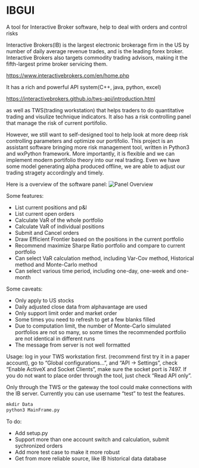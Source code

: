 # IBGUI
A tool for Interactive Broker software, help to deal with orders and control risks

Interactive Brokers(IB) is the largest electronic brokerage firm in the US by number of daily average revenue trades, and is the leading forex broker. 
Interactive Brokers also targets commodity trading advisors, making it the fifth-largest prime broker servicing them.

https://www.interactivebrokers.com/en/home.php

It has a rich and powerful API system(C++, java, python, excel)

https://interactivebrokers.github.io/tws-api/introduction.html

as well as TWS(trading workstation) that helps traders to do quantitative trading and visulize technique indicators. It also has a risk controlling panel that manage the risk of current portifolio.

However, we still want to self-designed tool to help look at more deep risk controlling parameters and optimize our portifolio.
This project is an assistant software bringing more risk management tool, written in Python3 and wxPython framework.
More importantly, it is flexible and we can implement modern portifolio theory into our real trading. Even we have some model generating alpha produced offline, we are able to adjust our trading stragety accordingly and timely.

Here is a overview of the software panel:
![Panel Overview](https://xuqiao.tk/wp-content/uploads/2019/07/Screen-Shot-2019-07-26-at-11.09.09-AM-1024x567.png)

Some features:

* List current positions and p&l
* List current open orders
* Calculate VaR of the whole portfolio
* Calculate VaR of individual positions
* Submit and Cancel orders
* Draw Efficient Frontier based on the positions in the current portfolio
* Recommend maximize Sharpe Ratio portfolio and compare to current portfolio
* Can select VaR calculation method, including Var-Cov method, Historical method and Monte-Carlo method
* Can select various time period, including one-day, one-week and one-month

Some caveats:
* Only apply to US stocks
* Daily adjusted close data from alphavantage are used
* Only support limit order and market order
* Some times you need to refresh to get a few blanks filled
* Due to computation limit, the number of Monte-Carlo simulated portfolios are not so many, so some times the recommended portfolio are not identical in different runs
* The message from server is not well formatted

Usage:
log in your TWS workstation first. (recommend first try it in a paper account), go to “Global configurations…”, and “API -> Settings”, check “Enable ActiveX and Socket Clients”, make sure the socket port is 7497. If you do not want to place order through the tool, just check “Read API only”.

Only through the TWS or the gateway the tool could make connections with the IB server. Currently you can use username “test” to test the features.

```python
mkdir Data
python3 MainFrame.py
```

To do:
* Add setup.py
* Support more than one account switch and calculation, submit sychronized orders
* Add more test case to make it more robust
* Get from more reliable source, like IB historical data database
